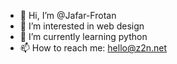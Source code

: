- 👋 Hi, I’m @Jafar-Frotan
- 👀 I’m interested in web design
- 🌱 I’m currently learning python
- 📫 How to reach me: hello@z2n.net

<!---
Jafar-Frotan/Jafar-Frotan is a ✨ special ✨ repository because its `README.md` (this file) appears on your GitHub profile.
You can click the Preview link to take a look at your changes.
--->
